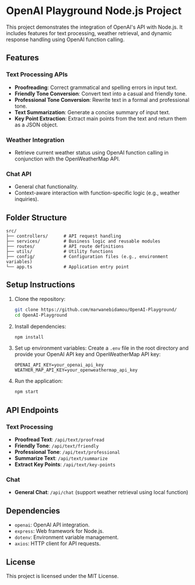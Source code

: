 # OpenAI Playground Node.js Project

This project demonstrates the integration of OpenAI's API with Node.js. It includes features for text processing, weather retrieval, and dynamic response handling using OpenAI function calling.

## Features

### Text Processing APIs

- **Proofreading**: Correct grammatical and spelling errors in input text.
- **Friendly Tone Conversion**: Convert text into a casual and friendly tone.
- **Professional Tone Conversion**: Rewrite text in a formal and professional tone.
- **Text Summarization**: Generate a concise summary of input text.
- **Key Point Extraction**: Extract main points from the text and return them as a JSON object.

### Weather Integration

- Retrieve current weather status using OpenAI function calling in conjunction with the OpenWeatherMap API.

### Chat API

- General chat functionality.
- Context-aware interaction with function-specific logic (e.g., weather inquiries).

## Folder Structure

```
src/
├── controllers/      # API request handling
├── services/         # Business logic and reusable modules
├── routes/           # API route definitions
├── utils/            # Utility functions
├── config/           # Configuration files (e.g., environment variables)
└── app.ts            # Application entry point
```

## Setup Instructions

1. Clone the repository:

   ```bash
   git clone https://github.com/marwanebidamou/OpenAI-Playground/
   cd OpenAI-Playground
   ```

2. Install dependencies:

   ```bash
   npm install
   ```

3. Set up environment variables:
   Create a `.env` file in the root directory and provide your OpenAI API key and OpenWeatherMap API key:

   ```env
   OPENAI_API_KEY=your_openai_api_key
   WEATHER_MAP_API_KEY=your_openweathermap_api_key
   ```

4. Run the application:

   ```bash
   npm start
   ```

## API Endpoints

### Text Processing

- **Proofread Text**: `/api/text/proofread`
- **Friendly Tone**: `/api/text/friendly`
- **Professional Tone**: `/api/text/professional`
- **Summarize Text**: `/api/text/summarize`
- **Extract Key Points**: `/api/text/key-points`

### Chat

- **General Chat**: `/api/chat` (support weather retrieval using local function)

## Dependencies

- `openai`: OpenAI API integration.
- `express`: Web framework for Node.js.
- `dotenv`: Environment variable management.
- `axios`: HTTP client for API requests.

## License

This project is licensed under the MIT License.

